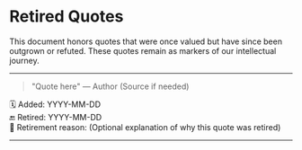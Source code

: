 # Retired Quotes

This document honors quotes that were once valued but have since been outgrown or refuted. These quotes remain as markers of our intellectual journey.

---

> "Quote here"
> — Author (Source if needed)

🗓️ Added: YYYY-MM-DD  
🔚 Retired: YYYY-MM-DD  
📝 Retirement reason: (Optional explanation of why this quote was retired)  

--- 